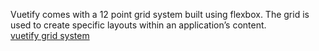 Vuetify comes with a 12 point grid system built using flexbox. The grid is used to create specific layouts within an application’s content.<br>
[vuetify grid system](https://vuetifyjs.com/en/components/grids/)
